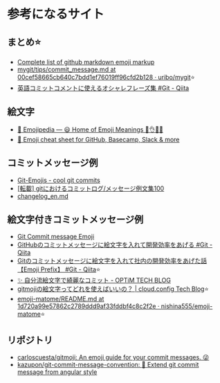 # 参考になるサイト


## まとめ⭐️

- [Complete list of github markdown emoji markup](https://gist.github.com/rxaviers/7360908)
- [mygit/tips/commit_message.md at 00cef58665cb640c7bdd1ef76019ff96cfd2b128 · uribo/mygit](https://github.com/uribo/mygit/blob/00cef58665cb640c7bdd1ef76019ff96cfd2b128/tips/commit_message.md)⭐️
- [英語コミットコメントに使えるオシャレフレーズ集 #Git - Qiita](https://qiita.com/ken_c_lo/items/4cb49f0fb74e8778804d)


## 絵文字

- [📙 Emojipedia — 😃 Home of Emoji Meanings 💁👌🎍😍](https://emojipedia.org/)
- [🎁 Emoji cheat sheet for GitHub, Basecamp, Slack & more](https://www.webfx.com/tools/emoji-cheat-sheet/)


## コミットメッセージ例

- [Git-Emojis - cool git commits](https://csandunblogs.com/git-emojis/)
- [[転載] gitにおけるコミットログ/メッセージ例文集100](https://gist.github.com/mono0926/e6ffd032c384ee4c1cef5a2aa4f778d7)
- [changelog_en.md](https://gist.github.com/fkei/6738593)


## 絵文字付きコミットメッセージ例

- [Git Commit message Emoji](https://gist.github.com/parmentf/035de27d6ed1dce0b36a)
- [GitHubのコミットメッセージに絵文字を入れて開発効率をあげる #Git - Qiita](https://qiita.com/Jung0/items/0a9a7a97a2c17f92d3c5)
- [Gitのコミットメッセージに絵文字を入れて社内の開発効率をあげた話【Emoji Prefix】 #Git - Qiita](https://qiita.com/oekazuma/items/0ce5082a07fe5c942de3)⭐️
- [✨ 自分流絵文字で綺麗なコミット - OPTiM TECH BLOG](https://tech-blog.optim.co.jp/entry/2021/12/15/100000)
- [gitmojiの絵文字ってどれを使えばいいの？ | cloud.config Tech Blog](https://tech-blog.cloud-config.jp/2021-12-21-git-moji-list/)⭐️
- [emoji-matome/README.md at 1d720a99e57862c2789ddd9af33fddbf4c8c2f2e · nishina555/emoji-matome](https://github.com/nishina555/emoji-matome/blob/1d720a99e57862c2789ddd9af33fddbf4c8c2f2e/README.md)⭐️


## リポジトリ

- [carloscuesta/gitmoji: An emoji guide for your commit messages. 😜](https://github.com/carloscuesta/gitmoji)
- [kazupon/git-commit-message-convention: :pencil: Extend git commit message from angular style](https://github.com/kazupon/git-commit-message-convention)